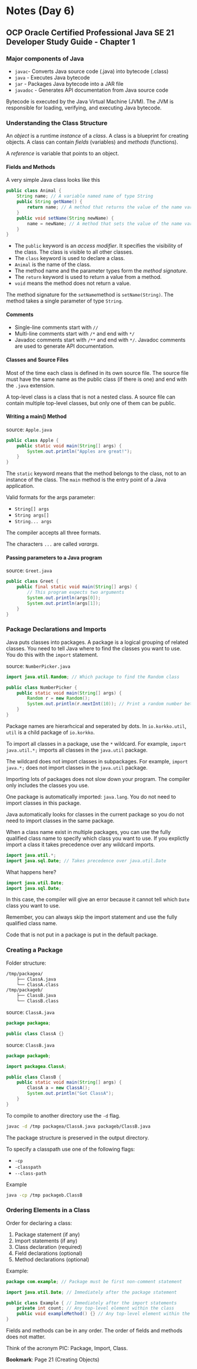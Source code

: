 # Notes (Day 6)

## OCP Oracle Certified Professional Java SE 21 Developer Study Guide - Chapter 1

### Major components of Java
- `javac`- Converts Java source code (.java) into bytecode (.class)
- `java` - Executes Java bytecode
- `jar` - Packages Java bytecode into a JAR file
- `javadoc` - Generates API documentation from Java source code

Bytecode is executed by the Java Virtual Machine (JVM). The JVM is responsible for loading, verifying, and executing Java bytecode.

### Understanding the Class Structure
An *object* is a runtime *instance* of a *class*. A class is a blueprint for creating objects. A class can contain *fields* (variables) and *methods* (functions).

A *reference* is variable that points to an object.

#### Fields and Methods
A very simple Java class looks like this
```java
public class Animal {
    String name; // A variable named name of type String
    public String getName() {
        return name; // A method that returns the value of the name variable
    }
    public void setName(String newName) {
        name = newName; // A method that sets the value of the name variable
    }
}
```

- The `public` keyword is an *access modifier*. It specifies the visibility of the class. The class is visible to all other classes.
- The `class` keyword is used to declare a class.
- `Animal` is the name of the class.
- The method name and the parameter types form the *method signature*.
- The `return` keyword is used to return a value from a method.
- `void` means the method does not return a value.

The method signature for the `setName`method is `setName(String)`. The method takes a single parameter of type `String`.

#### Comments
- Single-line comments start with `//`
- Multi-line comments start with `/*` and end with `*/`
- Javadoc comments start with `/**` and end with `*/`. Javadoc comments are used to generate API documentation.

#### Classes and Source Files
Most of the time each class is defined in its own source file. The source file must have the same name as the public class (if there is one) and end with the `.java` extension.

A top-level class is a class that is not a nested class. A source file can contain multiple top-level classes, but only one of them can be public.

#### Writing a main() Method
source: `Apple.java`
```java
public class Apple {
    public static void main(String[] args) {
        System.out.println("Apples are great!");
    }
}
```

The `static` keyword means that the method belongs to the class, not to an instance of the class. The `main` method is the entry point of a Java application.

Valid formats for the args parameter:
- `String[] args`
- `String args[]`
- `String... args`

The compiler accepts all three formats.

The characters `...` are called *varargs*.

#### Passing parameters to a Java program
source: `Greet.java`
```java
public class Greet {
    public final static void main(String[] args) {
        // This program expects two arguments
        System.out.println(args[0]);
        System.out.println(args[1]);
    }
}
```
### Package Declarations and Imports
Java puts classes into packages. A package is a logical grouping of related classes. You need to tell Java where to find the classes you want to use. You do this with the `import` statement.

source: `NumberPicker.java`
```java
import java.util.Random; // Which package to find the Random class

public class NumberPicker {
    public static void main(String[] args) {
        Random r = new Random();
        System.out.println(r.nextInt(10)); // Print a random number between 0 and 9
    }
}
```

Package names are hierarhcical and seperated by dots. In `io.korkko.util`, `util` is a child package of `io.korkko`.

To import all classes in a package, use the `*` wildcard. For example, `import java.util.*;` imports all classes in the `java.util` package.

The wildcard does not import classes in subpackages. For example, `import java.*;` does not import classes in the `java.util` package.

Importing lots of packages does not slow down your program. The compiler only includes the classes you use.

One package is automatically imported: `java.lang`. You do not need to import classes in this package.

Java automatically looks for classes in the current package so you do not need to import classes in the same package.

When a class name exist in multiple packages, you can use the fully qualified class name to specify which class you want to use. If you explictly import a class it takes precedence over any wildcard imports.

```java
import java.util.*;
import java.sql.Date; // Takes precedence over java.util.Date
```

What happens here?
```java
import java.util.Date;
import java.sql.Date;
```
In this case, the compiler will give an error because it cannot tell which `Date` class you want to use.

Remember, you can always skip the import statement and use the fully qualified class name.

Code that is not put in a package is put in the default package.

### Creating a Package

Folder structure:
```bash
/tmp/packagea/
    ├── ClassA.java
    └── ClassA.class
/tmp/packageb/
    ├── ClassB.java
    └── ClassB.class
```

source: `ClassA.java`
```java
package packagea;

public class ClassA {}
```

source: `ClassB.java`
```java
package packageb;

import packagea.ClassA;

public class ClassB {
    public static void main(String[] args) {
        ClassA a = new ClassA();
        System.out.println("Got ClassA");
    }
}
```

To compile to another directory use the `-d` flag.
```bash
javac -d /tmp packagea/ClassA.java packageb/ClassB.java
```
The package structure is preserved in the output directory.

To specify a classpath use one of the following flags:
- `-cp`
- `-classpath`
- `--class-path`

Example
```bash
java -cp /tmp packageb.ClassB
```

### Ordering Elements in a Class
Order for declaring a class:
1. Package statement (if any)
2. Import statements (if any)
3. Class declaration (required)
4. Field declarations (optional)
5. Method declarations (optional)

Example:
```java
package com.example; // Package must be first non-comment statement

import java.util.Date; // Immediately after the package statement

public class Example { // Immediately after the import statements
    private int count; // Any top-level element within the class
    public void exampleMethod() {} // Any top-level element within the class
}
```

Fields and methods can be in any order. The order of fields and methods does not matter.

Think of the acronym PIC: Package, Import, Class.

**Bookmark**: Page 21 (Creating Objects)
